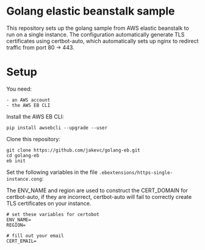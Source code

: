 # Golang elastic beanstalk sample

This repository sets up the golang sample from AWS elastic beanstalk to run on a single instance. The configuration automatically generate TLS certificates using certbot-auto, which automatically sets up nginx to redirect traffic from port 80 -> 443.


# Setup

You need:

    - an AWS account
    - the AWS EB CLI

Install the AWS EB CLI:

```
pip install awsebcli --upgrade --user
```

Clone this repository:

```
git clone https://github.com/jakevc/golang-eb.git 
cd golang-eb 
eb init
```

Set the following variables in the file `.ebextensions/https-single-instance.cong`:

The ENV_NAME and region are used to construct the CERT_DOMAIN for certbot-auto, if they are incorrect, certbot-auto will fail to correctly create TLS certificates on your instance.

```
# set these variables for certobot
ENV_NAME=
REGION=

# fill out your email
CERT_EMAIL=
``` 

